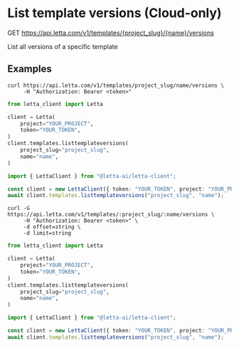 # List template versions (Cloud-only)

GET https://api.letta.com/v1/templates/{project_slug}/{name}/versions

List all versions of a specific template

## Examples

```shell
curl https://api.letta.com/v1/templates/project_slug/name/versions \
     -H "Authorization: Bearer <token>"
```

```python
from letta_client import Letta

client = Letta(
    project="YOUR_PROJECT",
    token="YOUR_TOKEN",
)
client.templates.listtemplateversions(
    project_slug="project_slug",
    name="name",
)

```

```typescript
import { LettaClient } from "@letta-ai/letta-client";

const client = new LettaClient({ token: "YOUR_TOKEN", project: "YOUR_PROJECT" });
await client.templates.listtemplateversions("project_slug", "name");

```

```shell
curl -G https://api.letta.com/v1/templates/:project_slug/:name/versions \
     -H "Authorization: Bearer <token>" \
     -d offset=string \
     -d limit=string
```

```python
from letta_client import Letta

client = Letta(
    project="YOUR_PROJECT",
    token="YOUR_TOKEN",
)
client.templates.listtemplateversions(
    project_slug="project_slug",
    name="name",
)

```

```typescript
import { LettaClient } from "@letta-ai/letta-client";

const client = new LettaClient({ token: "YOUR_TOKEN", project: "YOUR_PROJECT" });
await client.templates.listtemplateversions("project_slug", "name");

```